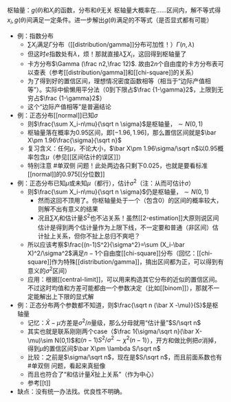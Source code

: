 枢轴量：$g(\theta)$和$X_i$的函数，分布和$\theta$无关
枢轴量大概率在……区间内，解不等式得$x_i,g(\theta)$间满足一定条件。进一步解出$g(\theta)$满足的不等式（是否显式都有可能）
- 例：指数分布
  - $\sum X_i$满足$\Gamma$分布（[[distribution/gamma]]分布可加性！）$\Gamma(n,\lambda)$
  - 但这时$e$指数处有$\lambda$，烦！那就直接$\lambda \sum X_i$，这回得到枢轴量了
  - 卡方分布$\Gamma (\frac n2,\frac 12)$. 故由$2n$个自由度的卡方分布表可以查表（参考[[distribution/gamma]]和[[chi-square]]的关系）
  - 为了得到好的置信区间，理想情况密度函数相等（相当于“边际产值相等”）。实际中偷懒用平分法（0到下限占$\frac {1-\gamma}2$，上限到无穷占$\frac {1-\gamma}2$）
  - 这个“边际产值相等”是普遍结论
- 例：正态分布[[normal]]已知$\sigma$
  - 则$\frac{\sum X_i-n\mu}{\sqrt n \sigma}$是枢轴量，$\sim N(0,1)$
  - 枢轴量落在概率为0.95区间，即$[-1.96,1.96]$，那么置信区间就是$\bar X\pm 1.96\frac{\sigma}{\sqrt n}$
  - 复习含义：任何$\mu$，不论大小，$\bar X\pm 1.96\sigma/\sqrt n$以0.95概率包含$\mu$（参见[[区间估计的误区]]）
  - 特别注意 #单双侧 问题！此处两边各只剩下$0.025$，也就是要看标准[[normal]]的0.975[[分位数]]
- 例：正态分布已知$\mu$或未知$\mu$（都行），估计$\sigma^2$（注：从而可估计$\sigma$）
  - 则$\frac{\sum X_i-n\mu}{\sqrt n \sigma}$仍是枢轴量，$\sim N(0,1)$
    - 然而这回不顶用了。你枢轴量处于一个（包含0）的区间的概率较大，则解不出有意义的结果
    - 况且$\sum X_i$和估计量$S^2$也不沾关系！虽然[[2-estimation]]大原则说区间估计是得到两个估计量作为上限下线，不一定要和普通（非区间）估计扯上关系，但你不扯上总归不爽吧？
  - 所以应该考察$\frac{(n-1)S^2}{\sigma^2}=\sum (X_i-\bar X)^2/\sigma^2$满足$n-1$个自由度[[chi-square]]分布（回忆：[[chi-square]]作为特殊[[distribution/gamma]]，搞出区间都为正，可以得到有意义的$\sigma^2$区间）
  - 应用：根据[[central-limit]]，可以用来构造其它分布的近似的置信区间。不过这时均值和方差可能都由一个参数决定（比如[[binom]]），那就不一定能解出上下限的显式解
- 例：正态分布两个参数都不知道，则$\frac{\sqrt n (\bar X -\mu)}{S}$是枢轴量
  - 记忆：$\bar X-\mu$方差是$\sigma^2/n$量级，那么分母就用“估计量”$S/\sqrt n$
  - 其实也就是联系刚刚两个case（$\frac 1{\sigma/\sqrt n}(\bar X-\mu)\sim N(0,1)$和$(n-1)S^2/\sigma^2\sim \chi^2(n-1)$），开方和做比例把$\sigma$消掉，得到$\mu$的置信区间$\bar X\pm \lambda S/\sqrt n$
  - 比较：之前是$\sigma/\sqrt n$，现在是$S/\sqrt n$，而且前面系数也有#单双侧 问题，看起来真挺像
  - 而且也符合了“和估计量$\bar X$扯上关系”（作为中心）
  - 参考[[t]]
- 缺点：没有统一办法找。优良性不明确。